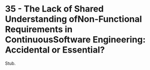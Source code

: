 # 35 - The Lack of Shared Understanding ofNon-Functional Requirements in ContinuousSoftware Engineering: Accidental or Essential?

Stub.